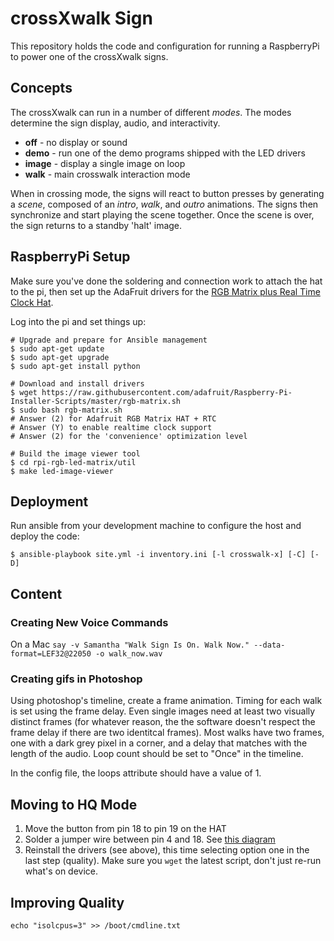 crossXwalk Sign
===============

This repository holds the code and configuration for running a RaspberryPi to
power one of the crossXwalk signs.


## Concepts

The crossXwalk can run in a number of different _modes_. The modes determine
the sign display, audio, and interactivity.

- **off** - no display or sound
- **demo** - run one of the demo programs shipped with the LED drivers
- **image** - display a single image on loop
- **walk** - main crosswalk interaction mode

When in crossing mode, the signs will react to button presses by generating a
_scene_, composed of an _intro_, _walk_, and _outro_ animations. The signs then
synchronize and start playing the scene together. Once the scene is over, the
sign returns to a standby 'halt' image.


## RaspberryPi Setup

Make sure you've done the soldering and connection work to attach the hat to the
pi, then set up the AdaFruit drivers for the
[RGB Matrix plus Real Time Clock Hat](https://learn.adafruit.com/adafruit-rgb-matrix-plus-real-time-clock-hat-for-raspberry-pi/driving-matrices).

Log into the pi and set things up:

```shell
# Upgrade and prepare for Ansible management
$ sudo apt-get update
$ sudo apt-get upgrade
$ sudo apt-get install python

# Download and install drivers
$ wget https://raw.githubusercontent.com/adafruit/Raspberry-Pi-Installer-Scripts/master/rgb-matrix.sh
$ sudo bash rgb-matrix.sh
# Answer (2) for Adafruit RGB Matrix HAT + RTC
# Answer (Y) to enable realtime clock support
# Answer (2) for the 'convenience' optimization level

# Build the image viewer tool
$ cd rpi-rgb-led-matrix/util
$ make led-image-viewer
```


## Deployment

Run ansible from your development machine to configure the host and deploy the
code:

```shell
$ ansible-playbook site.yml -i inventory.ini [-l crosswalk-x] [-C] [-D]
```


## Content

### Creating New Voice Commands
On a Mac `say -v Samantha "Walk Sign Is On. Walk Now." --data-format=LEF32@22050 -o walk_now.wav` 

### Creating gifs in Photoshop
Using photoshop's timeline, create a frame animation. Timing for each walk is set using the frame delay. Even single images need at least two visually distinct frames (for whatever reason, the the software doesn't respect the frame delay if there are two identitcal frames). Most walks have two frames, one with a dark grey pixel in a corner, and a delay that matches with the length of the audio. Loop count should be set to "Once" in the timeline.

In the config file, the loops attribute should have a value of 1.

## Moving to HQ Mode
1. Move the button from pin 18 to pin 19 on the HAT
1. Solder a jumper wire between pin 4 and 18. See [this diagram](https://github.com/hzeller/rpi-rgb-led-matrix/blob/master/img/adafruit-mod.jpg)
1. Reinstall the drivers (see above), this time selecting option one in the last step (quality). Make sure you `wget` the latest script, don't just re-run what's on device.

## Improving Quality
`echo "isolcpus=3" >> /boot/cmdline.txt`

